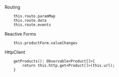 Routing
```
    this.route.paramMap
    this.route.data
    this.route.events
```


Reactive Forms
```
    this.productForm.valueChanges
```


HttpClient
```
    getProducts(): Observable<Product[]>{
        return this.http.get<Product[]>(this.url);
    }
```